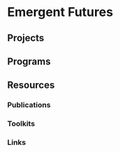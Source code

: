 Emergent Futures
================

## Projects

## Programs

## Resources

### Publications

### Toolkits

### Links

